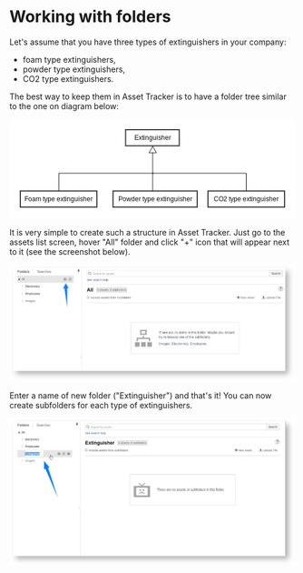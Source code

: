 # Working with folders

Let's assume that you have three types of extinguishers in your company:

* foam type extinguishers,
* powder type extinguishers,
* CO2  type extinguishers.

The best way to keep them in Asset Tracker is to have a folder tree similar to the one on diagram below:

![](../.gitbook/assets/extinguishers.png)

It is very simple to create such a structure in Asset Tracker. Just go to the assets list screen, hover "All" folder and click "+" icon that will appear next to it \(see the screenshot below\).

![](../.gitbook/assets/add-folder.jpeg)

Enter a name of new folder \("Extinguisher"\) and that's it! You can now create subfolders for each type of extinguishers.

![](../.gitbook/assets/edit-folder.jpeg)

